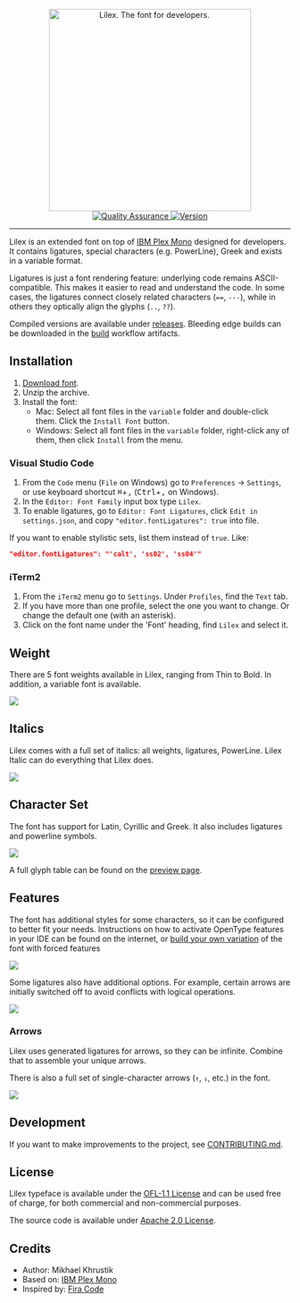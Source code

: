 <p align="center">
    <img
        src="./images/main@2x.png"
        alt="Lilex. The font for developers."
        width="362px"><br/>
    <a href="https://github.com/mishamyrt/Lilex/actions/workflows/qa.yaml">
        <img src="https://github.com/mishamyrt/Lilex/actions/workflows/qa.yaml/badge.svg" alt="Quality Assurance"/>
    </a>
    <a href="https://github.com/mishamyrt/Lilex/releases/latest">
        <img src="https://img.shields.io/github/v/tag/mishamyrt/Lilex?sort=semver" alt="Version"/>
    </a>
<p>
<hr>

Lilex is an extended font on top of [IBM Plex Mono](https://github.com/IBM/plex) designed for developers. It contains ligatures, special characters (e.g. PowerLine), Greek and exists in a variable format.

Ligatures is just a font rendering feature: underlying code remains ASCII-compatible. This makes it easier to read and understand the code. In some cases, the ligatures connect closely related characters (`==`, `---`), while in others they optically align the glyphs (`..`, `??`).

Compiled versions are available under [releases](https://github.com/mishamyrt/Lilex/releases). Bleeding edge builds can be downloaded in the [build](https://github.com/mishamyrt/Lilex/actions/workflows/build.yaml) workflow artifacts.

## Installation

1. [Download font](https://github.com/mishamyrt/Lilex/releases/latest).
2. Unzip the archive.
3. Install the font:
    * Mac: Select all font files in the `variable` folder and double-click them. Click the `Install Font` button.
    * Windows: Select all font files in the `variable` folder, right-click  any of them, then click `Install` from the menu.

### Visual Studio Code

1. From the `Code` menu (`File` on Windows)  go to `Preferences` → `Settings`, or use keyboard shortcut <kbd>⌘</kbd>+<kbd>,</kbd> (<kbd>Ctrl</kbd>+<kbd>,</kbd> on Windows).
2. In the `Editor: Font Family` input box type `Lilex`.
3. To enable ligatures, go to `Editor: Font Ligatures`, click `Edit in settings.json`, and copy `"editor.fontLigatures": true` into file.

If you want to enable stylistic sets, list them instead of `true`. Like:

```json
"editor.fontLigatures": "'calt', 'ss02', 'ss04'"
```

### iTerm2
1. From the `iTerm2` menu go to `Settings`. Under `Profiles`, find the `Text` tab.
2. If you have more than one profile, select the one you want to change. Or change the default one (with an asterisk).
3. Click on the font name under the 'Font' heading, find `Lilex` and select it.

## Weight

There are 5 font weights available in Lilex, ranging from Thin to Bold. In addition, a variable font is available.

<img src="./images/styles@2x.png">

## Italics

Lilex comes with a full set of italics: all weights, ligatures, PowerLine. Lilex Italic can do everything that Lilex does.

<img src="./images/italics@2x.png">

## Character Set

The font has support for Latin, Cyrillic and Greek. It also includes ligatures and powerline symbols.

<img src="./images/character-set@2x.png">

A full glyph table can be found on the [preview page](https://mishamyrt.github.io/Lilex/).

## Features

The font has additional styles for some characters, so it can be configured to better fit your needs. Instructions on how to activate OpenType features in your IDE can be found on the internet, or [build your own variation](#forced-feature-activation) of the font with forced features

<img src="./images/alternatives@2x.png">

Some ligatures also have additional options. For example, certain arrows are initially switched off to avoid conflicts with logical operations.

<img src="./images/alt_ligatures@2x.png">

### Arrows

Lilex uses generated ligatures for arrows, so they can be infinite. Combine that to assemble your unique arrows.

There is also a full set of single-character arrows (`↑`, `↓`, etc.) in the font.

<img src="./images/arrows@2x.png">

## Development

If you want to make improvements to the project, see [CONTRIBUTING.md](CONTRIBUTING.md).

## License

Lilex typeface is available under the [OFL-1.1 License](https://github.com/mishamyrt/Lilex/blob/master/OFL.txt) and can be used free of charge, for both commercial and non-commercial purposes.

The source code is available under [Apache 2.0 License](https://www.apache.org/licenses/LICENSE-2.0).

## Credits

-   Author: Mikhael Khrustik
-   Based on: [IBM Plex Mono](https://github.com/IBM/plex)
-   Inspired by: [Fira Code](https://github.com/tonsky/FiraCode)

